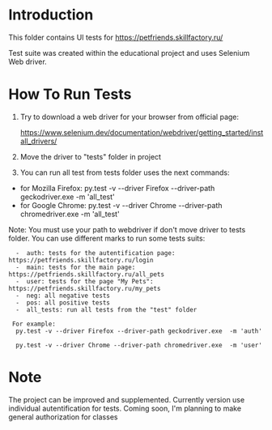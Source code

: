# Introduction

This folder contains UI tests for https://petfriends.skillfactory.ru/

Test suite was created within the educational project and uses Selenium Web driver.

# How To Run Tests

1.  Try to download a web driver for your browser from official page: 

    https://www.selenium.dev/documentation/webdriver/getting_started/install_drivers/

3. Move the driver to "tests" folder in project

5. You can run all test from tests folder uses the next commands:

  - for Mozilla Firefox: py.test -v --driver Firefox --driver-path geckodriver.exe  -m 'all_test'
  - for Google Chrome: py.test -v --driver Chrome --driver-path chromedriver.exe  -m 'all_test'

Note: You must use your path to webdriver if don't move driver to tests folder. You can use different marks to run some tests suits:

      -  auth: tests for the autentification page: https://petfriends.skillfactory.ru/login
      -  main: tests for the main page: https://petfriends.skillfactory.ru/all_pets
      -  user: tests for the page "My Pets": https://petfriends.skillfactory.ru/my_pets
      -  neg: all negative tests
      -  pos: all positive tests
      -  all_tests: run all tests from the "test" folder
      
     For example: 
      py.test -v --driver Firefox --driver-path geckodriver.exe  -m 'auth'
      
      py.test -v --driver Chrome --driver-path chromedriver.exe  -m 'user'
      
      
  # Note
  
  The project can be improved and supplemented. Currently version use individual autentification for tests. Coming soon, I'm planning to make general authorization for classes
    
   
    
    

   
